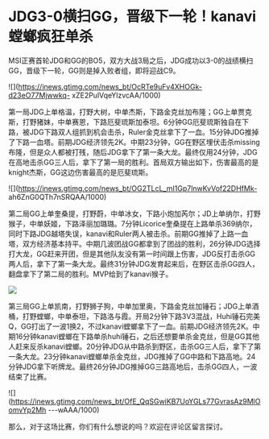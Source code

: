 # JDG3-0横扫GG，晋级下一轮！kanavi螳螂疯狂单杀

MSI正赛首轮JDG和GG的BO5，双方大战3局之后，JDG成功以3-0的战绩横扫GG，晋级下一轮，GG则是掉入败者组，即将迎战C9。

![](https://inews.gtimg.com/news_bt/OcRTe9uFv4XHOGk-d23eO77Mjwwkq-
xZE2PulVqeYlzvcAA/1000)

第一局JDG上单格温，打野大树，中单杰斯，下路金克丝加布隆；GG上单贾克斯，打野猪妹，中单赛恩，下路厄斐琉斯加泰坦。6分钟GG厄斐琉斯独自在下路，被JDG下路双人组抓到机会击杀，Ruler金克丝拿下了一血。15分钟JDG推掉了下路一血塔。前期JDG经济领先2K。中期23分钟，GG在野区埋伏击杀missing布隆，但是众人都被打残，随后JDG拿下了第一条大龙。最终仅用24分钟，JDG在高地击杀GG三人后，拿下了第一局的胜利。首局双方输出如下，伤害最高的是knight杰斯，GG这边伤害最高的是厄斐琉斯。

![](https://inews.gtimg.com/news_bt/OG2TLcL_mI1Gp7lnwKvVof22DHfMk-
ah6ZnG0QTh7nSRQAA/1000)

第二局GG上单奎桑提，打野蔚，中单冰女，下路小炮加芮尔；JD上单纳尔，打野猴子，中单妖姬，下路泽丽加璐璐。7分钟Licorice奎桑提在上路单杀369纳尔，同时下路JDG越塔失误，kanavi和Ruler两人被击杀。前期GG推掉了上路一血塔，双方经济基本持平。中期几波团战GG都拿到了团战的胜利，26分钟JDG选择打大龙，GG赶来开团，但是其他队友没有第一时间跟上伤害，JDG反打击杀GG两人后，拿下了第一条大龙。最终31分钟JDG发育起来后，在野区击杀GG四人，翻盘拿下了第二局的胜利。MVP给到了kanavi猴子。

![](https://inews.gtimg.com/news_bt/OfnHPHzRQAeziaxWbh29mOGD7lNx4Acbaz2VHnR7g779MAA/1000)

第三局GG上单凯南，打野狮子狗，中单加里奥，下路金克丝加锤石；JDG上单酒桶，打野螳螂，中单泰坦，下路洛与霞。开局2分钟下路3V3混战，Huhi锤石完美Q，GG打出了一波1换2，不过kanavi螳螂拿下了一血。前期JDG经济领先2K。中期16分钟kanavi螳螂在下路单杀huhi锤石，之后还想要单杀金克丝，但是GG其他人赶来反杀kanavi螳螂。20分钟JDG从中路杀到野区，击杀GG三人后，拿下了第一条大龙。23分钟kanavi螳螂单杀金克丝，JDG推掉了GG中路和下路高地。24分钟JDG拿下听牌龙。最终26分钟JDG推掉GG三路高地后，击杀GG四人，一波结束了比赛。

![](https://inews.gtimg.com/news_bt/OfE_QqSGwiKB7UoYGLs77GvrasAz9MlOomvYp2Mh
---wAAA/1000)

那么，对于这场比赛，你们有什么想说的吗？欢迎在评论区留言探讨。

